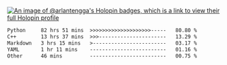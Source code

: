 [![An image of @arlantengga's Holopin badges, which is a link to view their full Holopin profile](https://holopin.me/arlantengga)](https://holopin.io/@arlantengga)
<!--START_SECTION:waka-->

```txt
Python     82 hrs 51 mins  >>>>>>>>>>>>>>>>>>>>-----   80.80 %
C++        13 hrs 37 mins  >>>----------------------   13.29 %
Markdown   3 hrs 15 mins   >------------------------   03.17 %
YAML       1 hr 11 mins    -------------------------   01.16 %
Other      46 mins         -------------------------   00.75 %
```

<!--END_SECTION:waka-->


